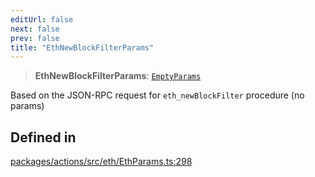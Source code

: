 ```yaml
---
editUrl: false
next: false
prev: false
title: "EthNewBlockFilterParams"
---
```


> **EthNewBlockFilterParams**: [`EmptyParams`](/reference/tevm/actions/type-aliases/emptyparams/)

Based on the JSON-RPC request for `eth_newBlockFilter` procedure (no params)

## Defined in

[packages/actions/src/eth/EthParams.ts:298](https://github.com/evmts/tevm-monorepo/blob/main/packages/actions/src/eth/EthParams.ts#L298)
